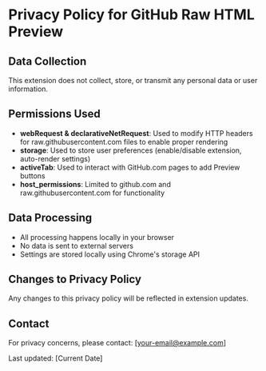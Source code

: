 # Privacy Policy for GitHub Raw HTML Preview

## Data Collection
This extension does not collect, store, or transmit any personal data or user information.

## Permissions Used
- **webRequest & declarativeNetRequest**: Used to modify HTTP headers for raw.githubusercontent.com files to enable proper rendering
- **storage**: Used to store user preferences (enable/disable extension, auto-render settings)
- **activeTab**: Used to interact with GitHub.com pages to add Preview buttons
- **host_permissions**: Limited to github.com and raw.githubusercontent.com for functionality

## Data Processing
- All processing happens locally in your browser
- No data is sent to external servers
- Settings are stored locally using Chrome's storage API

## Changes to Privacy Policy
Any changes to this privacy policy will be reflected in extension updates.

## Contact
For privacy concerns, please contact: [your-email@example.com]

Last updated: [Current Date]
